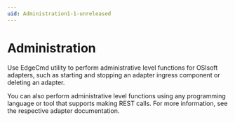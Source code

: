 ```yaml
---
uid: Administration1-1-unreleased
---
```


# Administration

Use EdgeCmd utility to perform administrative level functions for OSIsoft adapters, such as starting and stopping an adapter ingress component or deleting an adapter.

You can also perform administrative level functions using any programming language or tool that supports making REST calls. For more information, see the respective adapter documentation.
